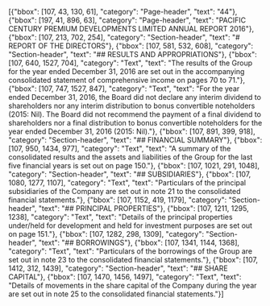 [{"bbox": [107, 43, 130, 61], "category": "Page-header", "text": "44"}, {"bbox": [197, 41, 896, 63], "category": "Page-header", "text": "PACIFIC CENTURY PREMIUM DEVELOPMENTS LIMITED ANNUAL REPORT 2016"}, {"bbox": [107, 213, 702, 254], "category": "Section-header", "text": "# REPORT OF THE DIRECTORS"}, {"bbox": [107, 581, 532, 608], "category": "Section-header", "text": "## RESULTS AND APPROPRIATIONS"}, {"bbox": [107, 640, 1527, 704], "category": "Text", "text": "The results of the Group for the year ended December 31, 2016 are set out in the accompanying consolidated statement of comprehensive income on pages 70 to 71."}, {"bbox": [107, 747, 1527, 847], "category": "Text", "text": "For the year ended December 31, 2016, the Board did not declare any interim dividend to shareholders nor any interim distribution to bonus convertible noteholders (2015: Nil). The Board did not recommend the payment of a final dividend to shareholders nor a final distribution to bonus convertible noteholders for the year ended December 31, 2016 (2015: Nil)."}, {"bbox": [107, 891, 399, 918], "category": "Section-header", "text": "## FINANCIAL SUMMARY"}, {"bbox": [107, 950, 1434, 977], "category": "Text", "text": "A summary of the consolidated results and the assets and liabilities of the Group for the last five financial years is set out on page 150."}, {"bbox": [107, 1021, 291, 1048], "category": "Section-header", "text": "## SUBSIDIARIES"}, {"bbox": [107, 1080, 1277, 1107], "category": "Text", "text": "Particulars of the principal subsidiaries of the Company are set out in note 21 to the consolidated financial statements."}, {"bbox": [107, 1152, 419, 1179], "category": "Section-header", "text": "## PRINCIPAL PROPERTIES"}, {"bbox": [107, 1211, 1295, 1238], "category": "Text", "text": "Details of the principal properties under/held for development and held for investment purposes are set out on page 151."}, {"bbox": [107, 1282, 298, 1309], "category": "Section-header", "text": "## BORROWINGS"}, {"bbox": [107, 1341, 1144, 1368], "category": "Text", "text": "Particulars of the borrowings of the Group are set out in note 23 to the consolidated financial statements."}, {"bbox": [107, 1412, 312, 1439], "category": "Section-header", "text": "## SHARE CAPITAL"}, {"bbox": [107, 1470, 1456, 1497], "category": "Text", "text": "Details of movements in the share capital of the Company during the year are set out in note 25 to the consolidated financial statements."}]